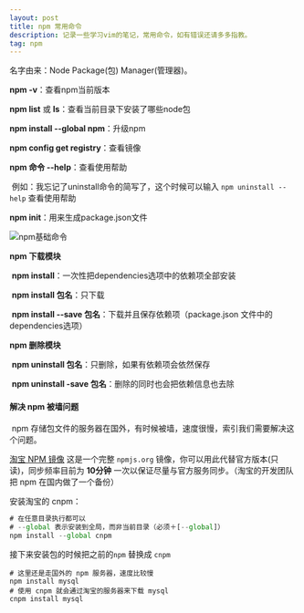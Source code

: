 ```yaml
---
layout: post
title: npm 常用命令
description: 记录一些学习vim的笔记，常用命令，如有错误还请多多指教。
tag: npm
---
```



名字由来：Node Package(包) Manager(管理器)。



**npm -v**：查看npm当前版本

**npm list** 或 **ls**：查看当前目录下安装了哪些node包

**npm install --global npm**：升级npm

**npm config get registry**：查看镜像

**npm 命令 --help**：查看使用帮助

​		例如：我忘记了uninstall命令的简写了，这个时候可以输入 `npm uninstall --help` 查看使用帮助

**npm init**：用来生成package.json文件

![npm基础命令](E:\全栈\笔记\博客\image\node.js\npm基础命令.png)

**npm 下载模块**

​		**npm install**：一次性把dependencies选项中的依赖项全部安装

​		**npm install 包名**：只下载

​		**npm install --save 包名**：下载并且保存依赖项（package.json 文件中的 dependencies选项）

**npm 删除模块**

​		**npm uninstall 包名**：只删除，如果有依赖项会依然保存

​		**npm uninstall -save 包名**：删除的同时也会把依赖信息也去除



#### 解决 npm 被墙问题

​	npm 存储包文件的服务器在国外，有时候被墙，速度很慢，索引我们需要解决这个问题。

[淘宝 NPM 镜像](http://npm.taobao.org/) 这是一个完整 `npmjs.org` 镜像，你可以用此代替官方版本(只读)，同步频率目前为 **10分钟** 一次以保证尽量与官方服务同步。（淘宝的开发团队把 npm 在国内做了一个备份）

安装淘宝的 cnpm：

```javascript
# 在任意目录执行都可以
# --global 表示安装到全局，而非当前目录（必须＋[--global]）
npm install --global cnpm
```

接下来安装包的时候把之前的`npm` 替换成 `cnpm`

```shell
# 这里还是走国外的 npm 服务器，速度比较慢 
npm install mysql
# 使用 cnpm 就会通过淘宝的服务器来下载 mysql
cnpm install mysql
```

